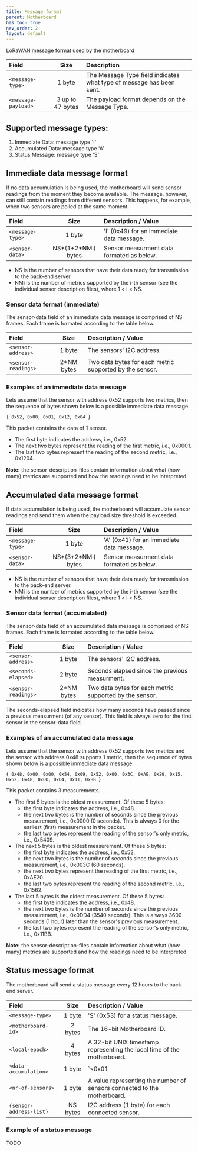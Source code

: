 ```yaml
---
title: Message format
parent: Motherboard
has_toc: true
nav_order: 2
layout: default
---
```


LoRaWAN message format used by the motherboard

| Field                 | Size             | Description |
|:----------------------|:----------------:|:------------|
| `<message-type>`      | 1 byte           | The Message Type field indicates what type of message has been sent. |
| `<message-payload>`   | 3 up to 47 bytes | The payload format depends on the Message Type.|

## Supported message types:

1. Immediate Data: message type 'I'
2. Accumulated Data: message type 'A'
3. Status Message: message type 'S'

## Immediate data message format

If no data accumulation is being used, the motherboard will send sensor readings from the moment
they become available. The message, however, can still contain readings from different sensors. This
happens, for example, when two sensors are polled at the same moment.

| Field                 | Size               | Description / Value                       |
|:----------------------|:------------------:|:------------------------------------------|
| `<message-type>`      | 1 byte             | 'I' (0x49) for an immediate data message. |
| `<sensor-data>`       | NS*(1+2*NMi) bytes | Sensor measurment data formated as below. |

* NS is the number of sensors that have their data ready for transmission to the back-end server.
* NMi is the number of metrics supported by the i-th sensor (see the individual sensor description
files), where 1 < i < NS.

### Sensor data format (immediate)

The sensor-data field of an immediate data message is comprised of NS frames. Each frame is formated
according to the table below.

| Field                 | Size        | Description / Value                                     |
|:----------------------|:-----------:|:--------------------------------------------------------|
| `<sensor-address>`    | 1 byte      | The sensors' I2C address.                               |
| `<sensor-readings>`   | 2*NM bytes  | Two data bytes for each metric supported by the sensor. |

### Examples of an immediate data message
Lets assume that the sensor with address 0x52 supports two metrics, then the sequence of bytes shown 
below is a possible immediate data message.

`{ 0x52, 0x00, 0x01, 0x12, 0x04 }`

This packet contains the data of 1 sensor. 

* The first byte indicates the address, i.e., 0x52.
* The next two bytes represent the reading of the first metric, i.e., 0x0001.
* The last two bytes represent the reading of the second metric, i.e., 0x1204.

**Note:** the sensor-description-files contain information about what (how many) metrics are 
supported and how the readings need to be interpreted.

## Accumulated data message format

If data accumulation is being used, the motherboard will accumulate sensor readings and send them
when the payload size threshold is exceeded.

| Field                 | Size               | Description / Value                       |
|:----------------------|:------------------:|:------------------------------------------|
| `<message-type>`      | 1 byte             | 'A' (0x41) for an immediate data message. |
| `<sensor-data>`       | NS*(3+2*NMi) bytes | Sensor measurment data formated as below. |

* NS is the number of sensors that have their data ready for transmission to the back-end server.
* NMi is the number of metrics supported by the i-th sensor (see the individual sensor description
files), where 1 < i < NS.

### Sensor data format (accumulated)

The sensor-data field of an accumulated data message is comprised of NS frames. Each frame is
formated according to the table below.

| Field                 | Size        | Description / Value                                     |
|:----------------------|:-----------:|:--------------------------------------------------------|
| `<sensor-address>`    | 1 byte      | The sensors' I2C address.                               |
| `<seconds-elapsed>`   | 2 byte      | Seconds elapsed since the previous measurment.          |
| `<sensor-readings>`   | 2*NM bytes  | Two data bytes for each metric supported by the sensor. |

The seconds-elapsed field indicates how many seconds have passed since a previous measurment (of any
sensor). This field is always zero for the first sensor in the sensor-data field.

### Examples of an accumulated data message

Lets assume that the sensor with address 0x52 supports two metrics and the sensor with address 0x48 
supports 1 metric, then the sequence of bytes shown below is a possible immediate data message.

`{ 0x48, 0x00, 0x00, 0x54, 0x09, 0x52, 0x00, 0x3C, 0xAE, 0x20, 0x15, 0x62, 0x48, 0x0D, 0xD4, 0x11, 0xBB }`

This packet contains 3 measurements. 

* The first 5 bytes is the oldest measurement. Of these 5 bytes:
	* the first byte indicates the address, i.e., 0x48.
	* the next two bytes is the number of seconds since the previous measurement, i.e., 0x0000 (0 seconds). This is always 0 for the earliest (first) measurement in the packet.
	* the last two bytes represent the reading of the sensor's only metric, i.e., 0x5409.
* The next 5 bytes is the oldest measurement. Of these 5 bytes:
	* the first byte indicates the address, i.e., 0x52.
	* the next two bytes is the number of seconds since the previous measurement, i.e., 0x003C (60 seconds).
	* the next two bytes represent the reading of the first metric, i.e., 0xAE20.
	* the last two bytes represent the reading of the second metric, i.e., 0x1562.
* The last 5 bytes is the oldest measurement. Of these 5 bytes:
	* the first byte indicates the address, i.e., 0x48.
	* the next two bytes is the number of seconds since the previous measurement, i.e., 0x0DD4 (3540 seconds). This is always 3600 seconds (1 hour) later than the sensor's previous measurement.
	* the last two bytes represent the reading of the sensor's only metric, i.e., 0x11BB.

**Note:** the sensor-description-files contain information about what (how many) metrics are 
supported and how the readings need to be interpreted.

## Status message format

The motherboard will send a status message every 12 hours to the back-end server.

| Field                   | Size      | Description / Value                                                      |
|:------------------------|:---------:|:-------------------------------------------------------------------------|
| `<message-type>`        | 1 byte    | 'S' (0x53) for a status message.                                         |
| `<motherboard-id>`      | 2 bytes   | The 16-bit Motherboard ID.                                               |
| `<local-epoch>`         | 4 bytes   | A 32-bit UNIX timestamp representing the local time of the motherboard.  |
| `<data-accumulation>`   | 1 byte    | `<0x01 | 0x00 >` Indicating if data accumulation is used or not (resp.). |
| `<nr-of-sensors>`       | 1 byte    | A value representing the number of sensors connected to the motherboard. |
| `{sensor-address-list}` | NS bytes  | I2C address (1 byte) for each connected sensor.                          |

### Example of a status message

TODO